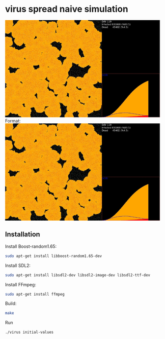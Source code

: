 # virus spread naive simulation

![GitHub Logo](/image.jpg)
Format: ![Alt Text](https://raw.githubusercontent.com/kopeto/virus/master/image.jpg)


## Installation
Install Boost-random1.65:
```bash
sudo apt-get install libboost-random1.65-dev
```

Install SDL2:
```bash
sudo apt-get install libsdl2-dev libsdl2-image-dev libsdl2-ttf-dev
```

Install FFmpeg:
```bash
sudo apt-get install ffmpeg
```

Build:
```bash
make
```

Run
```bash
./virus initial-values
```
